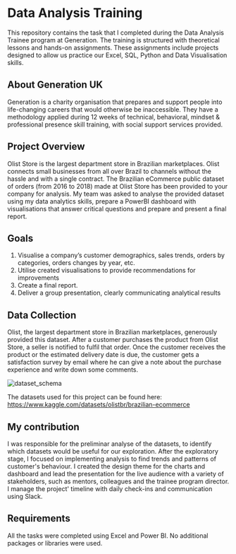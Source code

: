 # Data Analysis Training
This repository contains the task that I completed during the Data Analysis Trainee program at Generation.
The training is structured with theoretical lessons and hands-on assignments. These assignments include projects designed to allow us practice our Excel, SQL, Python and Data Visualisation skills.

## About Generation UK 
Generation is a charity organisation that prepares and support people into life-changing careers that would otherwise be inaccessible. They have a methodology applied during 12 weeks of technical, behavioral, mindset & professional presence skill training, with social support services provided.


## Project Overview
Olist Store is the largest department store in Brazilian marketplaces. Olist connects small businesses from all over Brazil to channels without the hassle and with a single contract. The Brazilian eCommerce public dataset of orders (from 2016 to 2018) made at Olist Store has been provided to your company for analysis.
My team was asked to analyse the provided dataset using my data analytics skills, prepare a PowerBI dashboard with visualisations that answer critical questions and prepare and present a final report.

## Goals
1. Visualise a company’s customer demographics, sales trends, orders by categories, orders changes by year, etc.
2. Utilise created visualisations to provide recommendations for improvements
3. Create a final report.
4. Deliver a group presentation, clearly communicating analytical results

## Data Collection
Olist, the largest department store in Brazilian marketplaces, generously provided this dataset. After a customer purchases the product from Olist Store, a seller is notified to fulfil that order. Once the customer receives the product or the estimated delivery date is due, the customer gets a satisfaction survey by email where he can give a note about the purchase experience and write down some comments.

![dataset_schema](https://user-images.githubusercontent.com/28830439/227207713-775af3ee-1754-4b48-9435-9fddabb9a7c7.png)

The datasets used for this project can be found here: https://www.kaggle.com/datasets/olistbr/brazilian-ecommerce


## My contribution
I was responsible for the preliminar analyse of the datasets, to identify which datasets would be useful for our exploration. After the exploratory stage, I focused on implementing analysis to find trends and patterns of customer's behaviour. I created the design theme for the charts and dashboard and lead the presentation for the live audience with a variety of stakeholders, such as mentors, colleagues and the trainee program director. I manage the project' timeline with daily check-ins and communication using Slack.


## Requirements
All the tasks were completed using Excel and Power BI. No additional packages or libraries were used.
